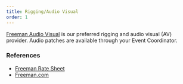 ```yaml
---
title: Rigging/Audio Visual
order: 1
---
```


[Freeman Audio Visual](https://www.freeman.com/solutions/by-expertise/event-technology/production-technology) is our preferred rigging and audio visual (AV) provider. Audio patches are available through your Event Coordinator.

### References

- [Freeman Rate Sheet](https://assets.palmereventscenter.com/2023/Freeman_Event_Technology_ACCD_Structural_Rigging_Pricing.pdf)
- [Freeman.com](https://www.freeman.com)
